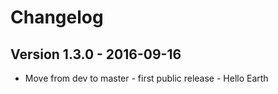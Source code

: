 # Changelog

## Version 1.3.0 - 2016-09-16

* Move from dev to master - first public release - Hello Earth